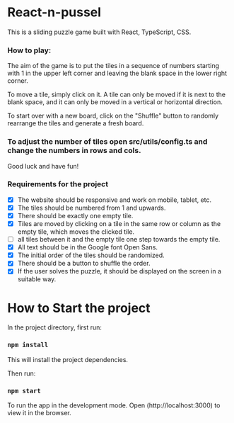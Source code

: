 # React-n-pussel

This is a sliding puzzle game built with React, TypeScript, CSS.

### How to play:

The aim of the game is to put the tiles in a sequence of numbers starting with 1 in the upper left corner and leaving the blank space in the lower right corner.

To move a tile, simply click on it. A tile can only be moved if it is next to the blank space, and it can only be moved in a vertical or horizontal direction.

To start over with a new board, click on the "Shuffle" button to randomly rearrange the tiles and generate a fresh board.

### To adjust the number of tiles open src/utils/config.ts and change the numbers in rows and cols.

Good luck and have fun!

### Requirements for the project

- [x] The website should be responsive and work on mobile, tablet, etc.
- [x] The tiles should be numbered from 1 and upwards.
- [x] There should be exactly one empty tile.
- [x] Tiles are moved by clicking on a tile in the same row or column as the empty tile, which moves the clicked tile.
- [ ] all tiles between it and the empty tile one step towards the empty tile.
- [x] All text should be in the Google font Open Sans.
- [x] The initial order of the tiles should be randomized.
- [x] There should be a button to shuffle the order.
- [x] If the user solves the puzzle, it should be displayed on the screen in a suitable way.

# How to Start the project

In the project directory, first run:

### `npm install`

This will install the project dependencies.

Then run:

### `npm start`

To run the app in the development mode.
Open (http://localhost:3000) to view it in the browser.

